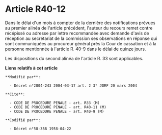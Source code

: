 # Article R40-12

Dans le délai d'un mois à compter de la dernière des notifications prévues au premier alinéa de l'article précédent, l'auteur
du recours remet contre récépissé ou adresse par lettre recommandée avec demande d'avis de réception au secrétariat de la
commission ses observations en réponse qui sont communiquées au procureur général près la Cour de cassation et à la personne
mentionnée à l'article R. 40-9 dans le délai de quinze jours.

Les dispositions du second alinéa de l'article R. 33 sont applicables.

**Liens relatifs à cet article**

	**Modifié par**:

	  - Décret n°2004-243 2004-03-17 art. 2 3° JORF 20 mars 2004

	**Cite**:

	  - CODE DE PROCEDURE PENALE - art. R33 (M)
	  - CODE DE PROCEDURE PENALE - art. R40-11 (M)
	  - CODE DE PROCEDURE PENALE - art. R40-9 (M)

	**Codifié par**:

	  - Décret n°58-358 1958-04-22
